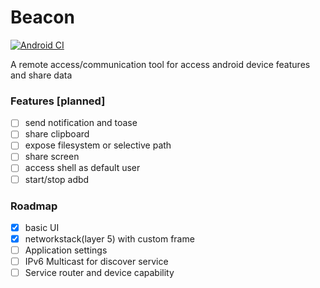 # Beacon
[![Android CI](https://github.com/null-proto/beacon-android/actions/workflows/android-ci.yml/badge.svg)](https://github.com/null-proto/beacon-android/actions/workflows/android-ci.yml)

A remote access/communication tool for access android device features and share data

### Features [planned]
  - [ ] send notification and toase
  - [ ] share clipboard
  - [ ] expose filesystem or selective path
  - [ ] share screen
  - [ ] access shell as default user
  - [ ] start/stop adbd

### Roadmap
  - [x] basic UI
  - [x] networkstack(layer 5) with custom frame
  - [ ] Application settings
  - [ ] IPv6 Multicast for discover service
  - [ ] Service router and device capability
